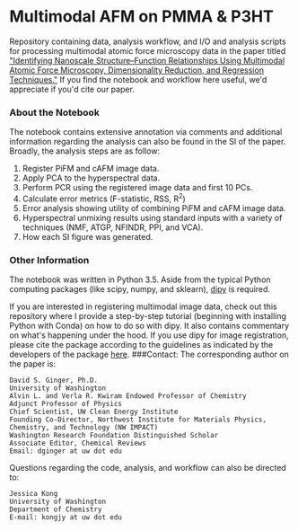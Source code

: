 # Multimodal AFM on PMMA & P3HT 
Repository containing data, analysis workflow, and I/O and analysis scripts for processing multimodal atomic force 
microscopy data in the paper titled ["Identifying Nanoscale Structure–Function Relationships Using Multimodal Atomic 
Force Microscopy, Dimensionality Reduction, and Regression Techniques."](https://doi.org/10.1021/acs.jpclett.8b01003)
If you find the notebook and workflow here useful, we'd appreciate if you'd cite our paper. 

### About the Notebook
The notebook contains extensive annotation via comments and additional information regarding the analysis can also be 
found in the SI of the paper. Broadly, the analysis steps are as follow:

1. Register PiFM and cAFM image data.
2. Apply PCA to the hyperspectral data.
3. Perform PCR using the registered image data and first 10 PCs. 
4. Calculate error metrics (F-statistic, RSS, R<sup>2</sup>)
5. Error analysis showing utility of combining PiFM and cAFM image data. 
6. Hyperspectral unmixing results using standard inputs with a variety of techniques (NMF, ATGP, NFINDR, PPI, and VCA).
7. How each SI figure was generated. 

### Other Information
The notebook was written in Python 3.5. Aside from the typical Python computing packages (like scipy, numpy, and
sklearn), [dipy](https://dipy.org/) is required. 

If you are interested in registering multimodal image data, check out this repository where I provide a step-by-step
tutorial (beginning with installing Python with Conda) on how to do so with dipy. It also contains commentary on what's 
happening under the hood. If you use dipy for image registration, please cite the package according to the guidelines as
indicated by the developers of the package [here](https://dipy.org/documentation/1.1.1./cite/#a-note-on-citing-our-work).
###Contact:
The corresponding author on the paper is:
```
David S. Ginger, Ph.D.
University of Washington
Alvin L. and Verla R. Kwiram Endowed Professor of Chemistry
Adjunct Professor of Physics
Chief Scientist, UW Clean Energy Institute
Founding Co-Director, Northwest Institute for Materials Physics, Chemistry, and Technology (NW IMPACT)
Washington Research Foundation Distinguished Scholar
Associate Editor, Chemical Reviews
Email: dginger at uw dot edu
```
Questions regarding the code, analysis, and workflow can also be directed to:
```
Jessica Kong
University of Washington
Department of Chemistry
E-mail: kongjy at uw dot edu
```
